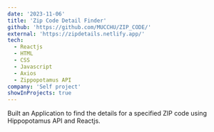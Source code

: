 ```yaml
---
date: '2023-11-06'
title: 'Zip Code Detail Finder'
github: 'https://github.com/MUCCHU/ZIP_CODE/'
external: 'https://zipdetails.netlify.app/'
tech:
  - Reactjs
  - HTML
  - CSS
  - Javascript
  - Axios
  - Zippopotamus API
company: 'Self project'
showInProjects: true
---
```


Built an Application to find the details for a specified ZIP code using Hippopotamus API and Reactjs.
